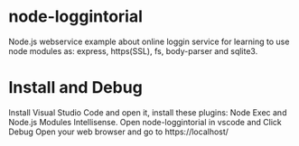 # node-loggintorial
Node.js webservice example about online loggin service for learning to use node modules as: express, https(SSL), fs, body-parser and sqlite3.

# Install and Debug

Install Visual Studio Code and open it, install these plugins: Node Exec and Node.js Modules Intellisense.
Open node-loggintorial in vscode and Click Debug
Open your web browser and go to https://localhost/

